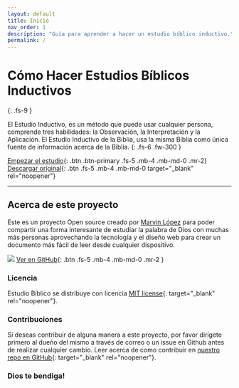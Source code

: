 ```yaml
---
layout: default
title: Inicio
nav_order: 1
description: "Guía para aprender a hacer un estudio bíblico inductivo."
permalink: /
---
```


# Cómo Hacer Estudios Bíblicos Inductivos
{: .fs-9 }

El Estudio Inductivo, es un método que puede usar cualquier persona, comprende tres habilidades: la Observación, la Interpretación y la Aplicación. El Estudio Inductivo de la Biblia, usa la misma Biblia como única fuente de información acerca de la Biblia. 
{: .fs-6 .fw-300 }

[Empezar el estudio]({{site.baseurl}}/docs/configuration/){: .btn .btn-primary .fs-5 .mb-4 .mb-md-0 .mr-2} [Descargar original](https://gbuch.cl/images/publicacionesgbuch/ComoHacerEBI.pdf){: .btn .fs-5 .mb-4 .mb-md-0 target="_blank" rel="noopener"}

---

## Acerca de este proyecto

Este es un proyecto Open source creado por [Marvin López](https://about.me/marvlm) para poder compartir una forma interesante de estudiar la palabra de Dios con muchas más personas aprovechando la tecnología y el diseño web para crear un documento más fácil de leer desde cualquier dispositivo. 

![]({{site.baseurl}}/assets/images/web_devices.png)
[Ver en GitHub](https://github.com/marvlm/estudio-biblico){: .btn .fs-5 .mb-4 .mb-md-0 .mr-2 }

### Licencia

Estudio Bíblico se distribuye con licencia [MIT license](https://github.com/marvlm/estudio-biblico/blob/master/LICENSE.txt){: target="_blank" rel="noopener"}.

### Contribuciones

Si deseas contribuir de alguna manera a este proyecto, por favor dirígete primero al dueño del mismo a través de correo o un issue en Github antes de realizar cualquier cambio. Leer acerca de como contribuir en [nuestro repo en GitHub](https://github.com/marvlm/estudio-biblico#contributing){: target="_blank" rel="noopener"}.

### Dios te bendiga!

<!-- <ul class="list-style-none">
{% for contributor in site.github.contributors %}
  <li class="d-inline-block mr-1">
     <a href="{{ contributor.html_url }}"><img src="{{ contributor.avatar_url }}" width="32" height="32" alt="{{ contributor.login }}"/></a>
  </li>
{% endfor %} 
</ul> -->